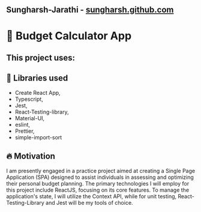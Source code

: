 ## Sungharsh-Jarathi - <a href="https://sungharsh.github.io/" target="_blank">sungharsh.github.com </a>

# 🚀 Budget Calculator App

## This project uses:

## 💎 Libraries used

- Create React App,
- Typescript,
- Jest,
- React-Testing-library,
- Material-UI,
- eslint,
- Prettier,
- simple-import-sort

## 🔥 Motivation

I am presently engaged in a practice project aimed at creating a Single Page Application (SPA) designed to assist individuals in assessing and optimizing their personal budget planning. The primary technologies I will employ for this project include ReactJS, focusing on its core features. To manage the application's state, I will utilize the Context API, while for unit testing, React-Testing-Library and Jest will be my tools of choice.
